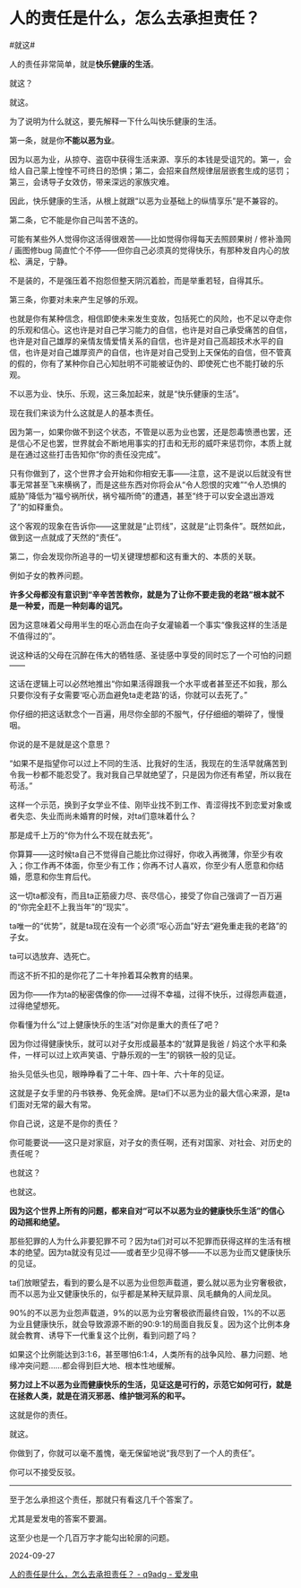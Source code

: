 # 人的责任是什么，怎么去承担责任？

#就这#

人的责任非常简单，就是**快乐健康的生活**。

就这？

就这。

为了说明为什么就这，要先解释一下什么叫快乐健康的生活。

第一条，就是你**不能以恶为业**。

因为以恶为业，从掠夺、盗窃中获得生活来源、享乐的本钱是受诅咒的。第一，会给人自己蒙上惶惶不可终日的恐惧；第二，会招来自然规律层层嵌套生成的惩罚；第三，会诱导子女效仿，带来深远的家族灾难。

因此，快乐健康的生活，从根上就跟“以恶为业基础上的纵情享乐”是不兼容的。




第二条，它不能是你自己叫苦不迭的。

可能有某些外人觉得你这活得很艰苦——比如觉得你得每天去照顾果树 / 修补渔网 / 画图修bug 简直忙个不停——但你自己必须真的觉得快乐，有那种发自内心的放松、满足，宁静。

不是装的，不是强压着不抱怨但整天阴沉着脸，而是举重若轻，自得其乐。




第三条，你要对未来产生足够的乐观。

也就是你有某种信念，相信即使未来发生变故，包括死亡的风险，也不足以夺走你的乐观和信心。这也许是对自己学习能力的自信，也许是对自己承受痛苦的自信，也许是对自己雄厚的亲情友情爱情关系的自信，也许是对自己高超技术水平的自信，也许是对自己雄厚资产的自信，也许是对自己受到上天保佑的自信，但不管真的假的，你有了某种你自己心知肚明不可能被证伪的、即使死亡也不能打破的乐观。

不以恶为业、快乐、乐观，这三条加起来，就是“快乐健康的生活”。




现在我们来谈为什么这就是人的基本责任。

因为第一，如果你做不到这个状态，不管是以恶为业也罢，还是怨毒愤懑也罢，还是信心不足也罢，世界就会不断地用事实的打击和无形的威吓来惩罚你，本质上就是在通过这些打击告知你“你的责任没完成”。

只有你做到了，这个世界才会开始和你相安无事——注意，这不是说以后就没有世事无常甚至飞来横祸了，而是这些东西对你将会从“令人怨恨的灾难”“令人恐惧的威胁”降低为“福兮祸所伏，祸兮福所倚”的遭遇，甚至“终于可以安全退出游戏了”的如释重负。

这个客观的现象在告诉你——这里就是“止罚线”，这就是“止罚条件”。既然如此，做到这一点就成了天然的“责任”。

第二，你会发现你所追寻的一切关键理想都和这有重大的、本质的关联。

例如子女的教养问题。

**许多父母都没有意识到“辛辛苦苦教你，就是为了让你不要走我的老路”根本就不是一种爱，而是一种刻毒的诅咒。**

因为这意味着父母用半生的呕心沥血在向子女灌输着一个事实“像我这样的生活是不值得过的”。

说这种话的父母在沉醉在伟大的牺牲感、圣徒感中享受的同时忘了一个可怕的问题——

这话在逻辑上可以必然地推出“你如果活得跟我一个水平或者甚至还不如我，那么只要你没有子女需要‘呕心沥血避免ta走老路’的话，你就可以去死了。”

你仔细的把这话默念个一百遍，用尽你全部的不服气，仔仔细细的嚼碎了，慢慢咽。

你说的是不是就是这个意思？

“如果不是指望你可以过上不同的生活、比我好的生活，我现在的生活早就痛苦到令我一秒都不能忍受了。我对我自己早就绝望了，只是因为你还有希望，所以我在苟活。”

这样一个示范，换到子女学业不佳、刚毕业找不到工作、青涩得找不到恋爱对象或者失恋、失业而尚未婚育的时候，对ta们意味着什么？

那是成千上万的“你为什么不现在就去死”。

你算算——这时候ta自己不觉得自己能比你过得好，你收入再微薄，你至少有收入；你工作再不体面，你至少有工作；你再不讨人喜欢，你至少有人愿意和你结婚，愿意和你生育后代。

这一切ta都没有，而且ta正筋疲力尽、丧尽信心，接受了你自己强调了一百万遍的“你完全赶不上我当年”的“现实”。

ta唯一的“优势”，就是ta现在没有一个必须“呕心沥血”好去“避免重走我的老路”的子女。

ta可以选放弃、选死亡。

而这不折不扣的是你花了二十年拎着耳朵教育的结果。

因为你——作为ta的秘密偶像的你——过得不幸福，过得不快乐，过得怨声载道，过得绝望想死。

你看懂为什么“过上健康快乐的生活”对你是重大的责任了吧？

因为你过得健康快乐，就可以对子女形成最基本的“就算是我爸 / 妈这个水平和条件，一样可以过上欢声笑语、宁静乐观的一生”的钢铁一般的见证。

抬头见低头也见，眼睁睁看了二十年、四十年、六十年的见证。

这就是子女手里的丹书铁券、免死金牌。是ta们不以恶为业的最大信心来源，是ta们面对无常的最大有常。

你自己说，这是不是你的责任？

你可能要说——这只是对家庭，对子女的责任啊，还有对国家、对社会、对历史的责任呢？

也就这？

也就这。

**因为这个世界上所有的问题，都来自对“可以不以恶为业的健康快乐生活”的信心的动摇和绝望。**

那些犯罪的人为什么非要犯罪不可？因为ta们对可以不犯罪而获得这样的生活有根本的绝望。因为ta就没有见过——或者至少见得不够——不以恶为业而又健康快乐的见证。

ta们放眼望去，看到的要么是不以恶为业但怨声载道，要么就以恶为业穷奢极欲，而不以恶为业又健康快乐的，似乎都是某种天赋异禀、凤毛麟角的人间龙凤。

90%的不以恶为业怨声载道，9%的以恶为业穷奢极欲而最终自毁，1%的不以恶为业且健康快乐，就会导致源源不断的90:9:1的局面自我反复。因为这个比例本身就会教育、诱导下一代重复这个比例，看到问题了吗？

如果这个比例能达到3:1:6，甚至哪怕6:1:4，人类所有的战争风险、暴力问题、地缘冲突问题……都会得到巨大地、根本性地缓解。

**努力过上不以恶为业而健康快乐的生活，见证这是可行的，示范它如何可行，就是在拯救人类，就是在消灭邪恶、维护银河系的和平。**

这就是你的责任。

就这。

你做到了，你就可以毫不羞愧，毫无保留地说“我尽到了一个人的责任”。

你可以不接受反驳。


---


至于怎么承担这个责任，那就只有看这几千个答案了。

尤其是爱发电的答案不要漏。

这至少也是一个几百万字才能勾出轮廓的问题。

2024-09-27

[人的责任是什么，怎么去承担责任？ - q9adg - 爱发电](https://afdian.com/p/436e280e7c8c11efa09152540025c377)